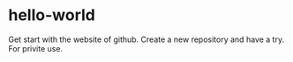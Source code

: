 # hello-world
Get start with the website of github. Create a new repository and have a try. For privite use.
